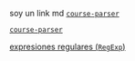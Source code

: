soy un link md 
[`course-parser`](https://github.com/Laboratoria/course-parser)

[`course-parser`](https://github.com/Laboratoria/course-parser)

[expresiones regulares (`RegExp`)](https://developer.mozilla.org/es/docs/Web/JavaScript/Guide/Regular_Expressions)
